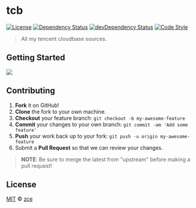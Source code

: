# tcb

[![License][license-img]][license-url]
[![Dependency Status][dependency-img]][dependency-url]
[![devDependency Status][devdependency-img]][devdependency-url]
[![Code Style][style-img]][style-url]

> All my tencent cloudbase sources.

## Getting Started

[![](https://main.qcloudimg.com/raw/95b6b680ef97026ae10809dbd6516117.svg)](https://console.cloud.tencent.com/tcb/env/index?action=CreateAndDeployCloudBaseProject&appUrl=https%3A%2F%2Fgithub.com%2Fzce%2Ftcb&branch=master)

## Contributing

1. **Fork** it on GitHub!
2. **Clone** the fork to your own machine.
3. **Checkout** your feature branch: `git checkout -b my-awesome-feature`
4. **Commit** your changes to your own branch: `git commit -am 'Add some feature'`
5. **Push** your work back up to your fork: `git push -u origin my-awesome-feature`
6. Submit a **Pull Request** so that we can review your changes.

> **NOTE**: Be sure to merge the latest from "upstream" before making a pull request!

## License

[MIT](LICENSE) &copy; [zce](https://zce.me)



[license-img]: https://img.shields.io/github/license/zce/tcb
[license-url]: https://github.com/zce/tcb/blob/master/LICENSE
[dependency-img]: https://img.shields.io/david/zce/tcb
[dependency-url]: https://david-dm.org/zce/tcb
[devdependency-img]: https://img.shields.io/david/dev/zce/tcb
[devdependency-url]: https://david-dm.org/zce/tcb?type=dev
[style-img]: https://img.shields.io/badge/code_style-standard-brightgreen
[style-url]: https://standardjs.com
